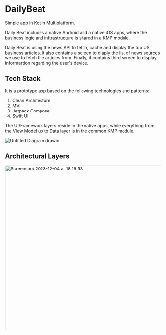 # DailyBeat
Simple app in Kotlin Multiplatform.

Daily Beat includes a native Android and a native iOS apps, where the business logic and inftrastructure is shared in a KMP module.

Daily Beat is using the news API to fetch, cache and display the top US business articles. It also contains a screen to diaply the list of news sources we use to fetch the articles from. Finally, it contains third screen to display informartion regarding the user's device.

## Tech Stack
It is a prototype app based on the following technologies and patterns:

1. Clean Architecture
2. MVI
3. Jetpack Compose
4. Swift UI

The UI/Framework layers reside in the native apps, while everything from the View Model up to Data layer is in the common KMP module.


![Untitled Diagram drawio](https://github.com/petros-efthymiou/DailyPulse/assets/98778003/a1a465db-1484-4eb8-ab3c-1d43b457d7c2)

## Architectural Layers

<img width="531" alt="Screenshot 2023-12-04 at 18 19 53" src="https://github.com/petros-efthymiou/DailyPulse/assets/98778003/620fb7ca-68cb-428c-b134-4a012a8836eb">

